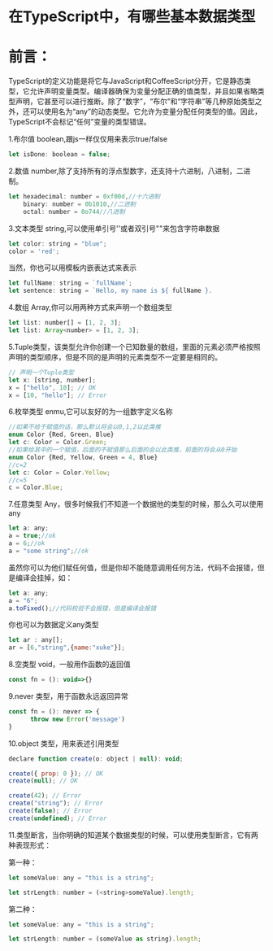 # 在TypeScript中，有哪些基本数据类型
# 前言：
TypeScript的定义功能是将它与JavaScript和CoffeeScript分开，它是静态类型，它允许声明变量类型。编译器确保为变量分配正确的值类型，并且如果省略类型声明，它甚至可以进行推断。除了“数字”，“布尔”和“字符串”等几种原始类型之外，还可以使用名为“any”的动态类型。它允许为变量分配任何类型的值。因此，TypeScript不会标记“任何”变量的类型错误。

1.布尔值 boolean,跟js一样仅仅用来表示true/false
```js
let isDone: boolean = false;
```
2.数值 number,除了支持所有的浮点型数字，还支持十六进制，八进制，二进制。
```js
let hexadecimal: number = 0xf00d,//十六进制
    binary: number = 0b1010,//二进制
    octal: number = 0o744//八进制
```
3.文本类型 string,可以使用单引号''或者双引号""来包含字符串数据
```js
let color: string = "blue";
color = 'red';
```
当然，你也可以用模板内嵌表达式来表示
```js
let fullName: string = `fullName`;
let sentence: string = `Hello, my name is ${ fullName }.
```
4.数组 Array,你可以用两种方式来声明一个数组类型
```js
let list: number[] = [1, 2, 3];
let list: Array<number> = [1, 2, 3];
```
5.Tuple类型，该类型允许你创建一个已知数量的数组，里面的元素必须严格按照声明的类型顺序，但是不同的是声明的元素类型不一定要是相同的。
```js
// 声明一个Tuple类型
let x: [string, number];
x = ["hello", 10]; // OK
x = [10, "hello"]; // Error
```
6.枚举类型 enmu,它可以友好的为一组数字定义名称
```js
//如果不给于赋值的话，那么默认将会以0,1,2以此类推
enum Color {Red, Green, Blue}
let c: Color = Color.Green;
//如果给其中的一个赋值，后面的不赋值那么后面的会以此类推，前面的将会从0开始
enum Color {Red, Yellow, Green = 4, Blue}
//c=2
let c: Color = Color.Yellow;
//c=5
c = Color.Blue;
```
7.任意类型 Any，很多时候我们不知道一个数据他的类型的时候，那么久可以使用any
```js
let a: any;
a = true;//ok
a = 6;//ok
a = "some string";//ok
```
虽然你可以为他们赋任何值，但是你却不能随意调用任何方法，代码不会报错，但是编译会挂掉，如：
```js
let a: any;
a = "6";
a.toFixed();//代码校验不会报错，但是编译会报错
```
你也可以为数据定义any类型
```js
let ar : any[];
ar = [6,"string",{name:"xuke"}];
```
8.空类型 void，一般用作函数的返回值
```js
const fn = (): void=>{}
```
9.never 类型，用于函数永远返回异常
```js
const fn = (): never => {
      throw new Error('message')
}
```
10.object 类型，用来表述引用类型
```js
declare function create(o: object | null): void;

create({ prop: 0 }); // OK
create(null); // OK

create(42); // Error
create("string"); // Error
create(false); // Error
create(undefined); // Error

```
11.类型断言，当你明确的知道某个数据类型的时候，可以使用类型断言，它有两种表现形式：

第一种：
```js
let someValue: any = "this is a string";

let strLength: number = (<string>someValue).length;
```
第二种：
```js
let someValue: any = "this is a string";

let strLength: number = (someValue as string).length;
```
